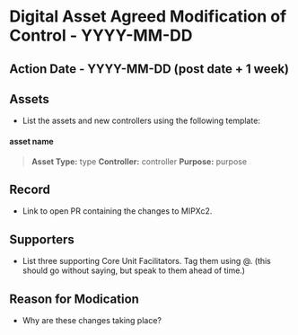 # Digital Asset Agreed Modification of Control - YYYY-MM-DD

## Action Date - YYYY-MM-DD (post date + 1 week)

## Assets
- List the assets and new controllers using the following template:

#### asset name
> **Asset Type:** type
> **Controller:** controller
> **Purpose:** purpose

## Record
- Link to open PR containing the changes to MIPXc2.

## Supporters
- List three supporting Core Unit Facilitators. Tag them using @. (this should go without saying, but speak to them ahead of time.)

## Reason for Modication
- Why are these changes taking place?